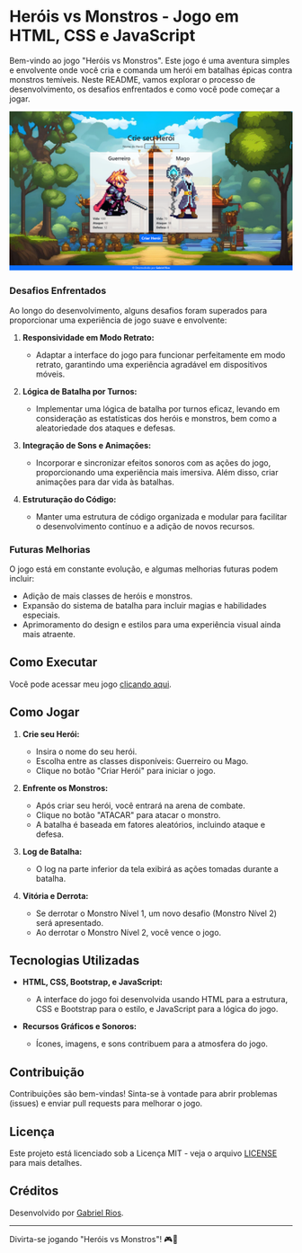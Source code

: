 # Heróis vs Monstros - Jogo em HTML, CSS e JavaScript

Bem-vindo ao jogo "Heróis vs Monstros". Este jogo é uma aventura simples e envolvente onde você cria e comanda um herói em batalhas épicas contra monstros temíveis. Neste README, vamos explorar o processo de desenvolvimento, os desafios enfrentados e como você pode começar a jogar.

![Capture](./assets/img/Captura-game.png)

### Desafios Enfrentados

Ao longo do desenvolvimento, alguns desafios foram superados para proporcionar uma experiência de jogo suave e envolvente:

1. **Responsividade em Modo Retrato:**

   -  Adaptar a interface do jogo para funcionar perfeitamente em modo retrato, garantindo uma experiência agradável em dispositivos móveis.

2. **Lógica de Batalha por Turnos:**

   -  Implementar uma lógica de batalha por turnos eficaz, levando em consideração as estatísticas dos heróis e monstros, bem como a aleatoriedade dos ataques e defesas.

3. **Integração de Sons e Animações:**

   -  Incorporar e sincronizar efeitos sonoros com as ações do jogo, proporcionando uma experiência mais imersiva. Além disso, criar animações para dar vida às batalhas.

4. **Estruturação do Código:**
   -  Manter uma estrutura de código organizada e modular para facilitar o desenvolvimento contínuo e a adição de novos recursos.

### Futuras Melhorias

O jogo está em constante evolução, e algumas melhorias futuras podem incluir:

-  Adição de mais classes de heróis e monstros.
-  Expansão do sistema de batalha para incluir magias e habilidades especiais.
-  Aprimoramento do design e estilos para uma experiência visual ainda mais atraente.

## Como Executar

Você pode acessar meu jogo [clicando aqui](https://game-heroi-vs-monstros.vercel.app/).

## Como Jogar

1. **Crie seu Herói:**

   -  Insira o nome do seu herói.
   -  Escolha entre as classes disponíveis: Guerreiro ou Mago.
   -  Clique no botão "Criar Herói" para iniciar o jogo.

2. **Enfrente os Monstros:**

   -  Após criar seu herói, você entrará na arena de combate.
   -  Clique no botão "ATACAR" para atacar o monstro.
   -  A batalha é baseada em fatores aleatórios, incluindo ataque e defesa.

3. **Log de Batalha:**

   -  O log na parte inferior da tela exibirá as ações tomadas durante a batalha.

4. **Vitória e Derrota:**
   -  Se derrotar o Monstro Nível 1, um novo desafio (Monstro Nível 2) será apresentado.
   -  Ao derrotar o Monstro Nível 2, você vence o jogo.

## Tecnologias Utilizadas

-  **HTML, CSS, Bootstrap, e JavaScript:**

   -  A interface do jogo foi desenvolvida usando HTML para a estrutura, CSS e Bootstrap para o estilo, e JavaScript para a lógica do jogo.

-  **Recursos Gráficos e Sonoros:**
   -  Ícones, imagens, e sons contribuem para a atmosfera do jogo.

## Contribuição

Contribuições são bem-vindas! Sinta-se à vontade para abrir problemas (issues) e enviar pull requests para melhorar o jogo.

## Licença

Este projeto está licenciado sob a Licença MIT - veja o arquivo [LICENSE](LICENSE) para mais detalhes.

## Créditos

Desenvolvido por [Gabriel Rios](https://www.linkedin.com/in/biel1895/).

---

Divirta-se jogando "Heróis vs Monstros"! 🎮👾
